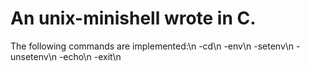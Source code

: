 # An unix-minishell wrote in C.

The following commands are implemented:\n
-cd\n
-env\n
-setenv\n
-unsetenv\n
-echo\n
-exit\n
